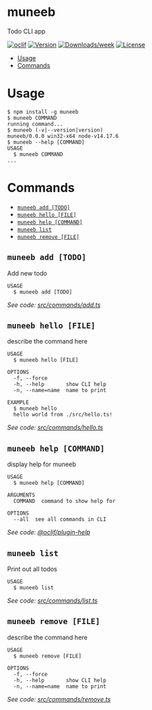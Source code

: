 muneeb
======

Todo CLI app

[![oclif](https://img.shields.io/badge/cli-oclif-brightgreen.svg)](https://oclif.io)
[![Version](https://img.shields.io/npm/v/muneeb.svg)](https://npmjs.org/package/muneeb)
[![Downloads/week](https://img.shields.io/npm/dw/muneeb.svg)](https://npmjs.org/package/muneeb)
[![License](https://img.shields.io/npm/l/muneeb.svg)](https://github.com/MUHAMMAD-MUNEEB-WASEEM/muneeb/blob/master/package.json)

<!-- toc -->
* [Usage](#usage)
* [Commands](#commands)
<!-- tocstop -->
# Usage
<!-- usage -->
```sh-session
$ npm install -g muneeb
$ muneeb COMMAND
running command...
$ muneeb (-v|--version|version)
muneeb/0.0.0 win32-x64 node-v14.17.6
$ muneeb --help [COMMAND]
USAGE
  $ muneeb COMMAND
...
```
<!-- usagestop -->
# Commands
<!-- commands -->
* [`muneeb add [TODO]`](#muneeb-add-todo)
* [`muneeb hello [FILE]`](#muneeb-hello-file)
* [`muneeb help [COMMAND]`](#muneeb-help-command)
* [`muneeb list`](#muneeb-list)
* [`muneeb remove [FILE]`](#muneeb-remove-file)

## `muneeb add [TODO]`

Add new todo

```
USAGE
  $ muneeb add [TODO]
```

_See code: [src/commands/add.ts](https://github.com/MUHAMMAD-MUNEEB-WASEEM/muneeb/blob/v0.0.0/src/commands/add.ts)_

## `muneeb hello [FILE]`

describe the command here

```
USAGE
  $ muneeb hello [FILE]

OPTIONS
  -f, --force
  -h, --help       show CLI help
  -n, --name=name  name to print

EXAMPLE
  $ muneeb hello
  hello world from ./src/hello.ts!
```

_See code: [src/commands/hello.ts](https://github.com/MUHAMMAD-MUNEEB-WASEEM/muneeb/blob/v0.0.0/src/commands/hello.ts)_

## `muneeb help [COMMAND]`

display help for muneeb

```
USAGE
  $ muneeb help [COMMAND]

ARGUMENTS
  COMMAND  command to show help for

OPTIONS
  --all  see all commands in CLI
```

_See code: [@oclif/plugin-help](https://github.com/oclif/plugin-help/blob/v3.2.3/src/commands/help.ts)_

## `muneeb list`

Print out all todos

```
USAGE
  $ muneeb list
```

_See code: [src/commands/list.ts](https://github.com/MUHAMMAD-MUNEEB-WASEEM/muneeb/blob/v0.0.0/src/commands/list.ts)_

## `muneeb remove [FILE]`

describe the command here

```
USAGE
  $ muneeb remove [FILE]

OPTIONS
  -f, --force
  -h, --help       show CLI help
  -n, --name=name  name to print
```

_See code: [src/commands/remove.ts](https://github.com/MUHAMMAD-MUNEEB-WASEEM/muneeb/blob/v0.0.0/src/commands/remove.ts)_
<!-- commandsstop -->
